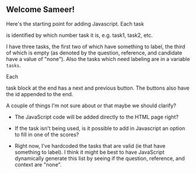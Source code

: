 ## Welcome Sameer!

Here's the starting point for adding Javascript. 
Each task <div> is identified by which number task it is, e.g. task1, task2, etc. 

I have three tasks, the first two of which have something to label, the third of which is empty (as denoted by the question, reference, and candidate have a value of "none"). Also the tasks which need labeling are in a variable `tasks`.

Each <div> task block at the end has a next and previous button. The buttons also have the id appended to the end. 

A couple of things I'm not sure about or that maybe we should clarify?

* The JavaScript code will be added directly to the HTML page right?

* If the task isn't being used, is it possible to add in Javascript an option to fill in one of the scores?

* Right now, I've hardcoded the tasks that are valid (ie that have something to label). I think it might be best to have JavaScript dynamically generate this list by seeing if the question, reference, and context are "none". 
